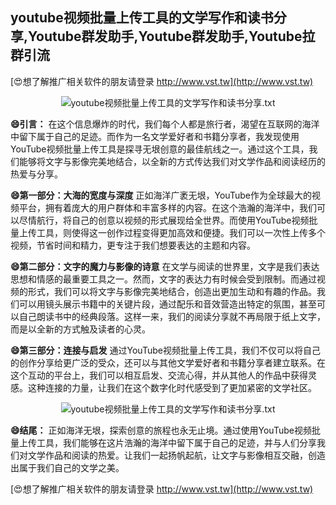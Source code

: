 ## **youtube视频批量上传工具的文学写作和读书分享,Youtube群发助手,Youtube群发助手,Youtube拉群引流**

[😍想了解推广相关软件的朋友请登录 http://www.vst.tw](http://www.vst.tw)

 <center><img src="https://vst.tw/MP4/tuiguang/png/5.png" alt="youtube视频批量上传工具的文学写作和读书分享.txt"></center>

**😄引言：**
在这个信息爆炸的时代，我们每个人都是旅行者，渴望在互联网的海洋中留下属于自己的足迹。而作为一名文学爱好者和书籍分享者，我发现使用YouTube视频批量上传工具是探寻无垠创意的最佳航线之一。通过这个工具，我们能够将文字与影像完美地结合，以全新的方式传达我们对文学作品和阅读经历的热爱与分享。

**😄第一部分：大海的宽度与深度**
正如海洋广袤无垠，YouTube作为全球最大的视频平台，拥有着庞大的用户群体和丰富多样的内容。在这个浩瀚的海洋中，我们可以尽情航行，将自己的创意以视频的形式展现给全世界。而使用YouTube视频批量上传工具，则使得这一创作过程变得更加高效和便捷。我们可以一次性上传多个视频，节省时间和精力，更专注于我们想要表达的主题和内容。

**😄第二部分：文字的魔力与影像的诗意**
在文学与阅读的世界里，文字是我们表达思想和情感的最重要工具之一。然而，文字的表达力有时候会受到限制。而通过视频的形式，我们可以将文字与影像完美地结合，创造出更加生动和有趣的作品。我们可以用镜头展示书籍中的关键片段，通过配乐和音效营造出特定的氛围，甚至可以自己朗读书中的经典段落。这样一来，我们的阅读分享就不再局限于纸上文字，而是以全新的方式触及读者的心灵。

**😄第三部分：连接与启发**
通过YouTube视频批量上传工具，我们不仅可以将自己的创作分享给更广泛的受众，还可以与其他文学爱好者和书籍分享者建立联系。在这个互动的平台上，我们可以相互启发、交流心得，并从其他人的作品中获得灵感。这种连接的力量，让我们在这个数字化时代感受到了更加紧密的文学社区。

 <center><img src="https://vst.tw/MP4/tuiguang/png/4.png" alt="youtube视频批量上传工具的文学写作和读书分享.txt"></center>

**😄结尾：**
正如海洋无垠，探索创意的旅程也永无止境。通过使用YouTube视频批量上传工具，我们能够在这片浩瀚的海洋中留下属于自己的足迹，并与人们分享我们对文学作品和阅读的热爱。让我们一起扬帆起航，让文字与影像相互交融，创造出属于我们自己的文学之美。

[😍想了解推广相关软件的朋友请登录 http://www.vst.tw](http://www.vst.tw)



